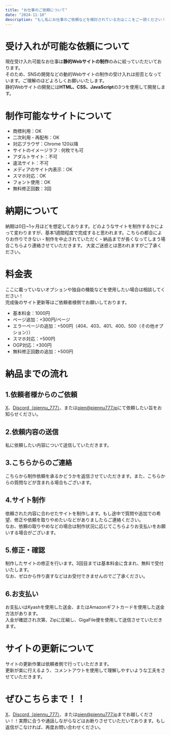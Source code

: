 ```yaml
---
title: "お仕事のご依頼について"
date: "2024-11-10"
description: "もし私にお仕事のご依頼などを検討されている方はここをご一読ください！静的ウェブページのみ受け入れます！"
---
```


# 受け入れが可能な依頼について
現在受け入れ可能なお仕事は**静的Webサイトの制作**のみに絞っていただいております。  
そのため、SNSの開発などの動的Webサイトの制作の受け入れは拒否となっています。ご理解のほどよろしくお願いいたします。  
静的Webサイトの開発には**HTML、CSS、JavaScript**の3つを使用して開発します。

# 制作可能なサイトについて
- 商標利用：OK
- 二次利用・再配布：OK
- 対応ブラウザ：Chrome 120以降
- サイトのイメージラフ : 何枚でも可
- アダルトサイト：不可
- 違法サイト：不可
- メディアのサイト内表示：OK
- スマホ対応：OK
- フォント使用：OK
- 無料修正回数：3回

# 納期について
納期は0日~1ヶ月ほどを想定しております。どのようなサイトを制作するかによって変わりますが、基本1週間程度で完成すると思われます。こちらの都合によりお作りできない・制作を中止されていただく・納品までが長くなってしまう場合こちらより連絡させていただきます。
大変ご迷惑とは思われますがご了承ください。

# 料金表
ここに載っていないオプションや独自の機能などを使用したい場合は相談してください！  
完成後のサイト更新等はご依頼者様側でお願いしております。
- 基本料金：1000円
- ページ追加：+300円/ページ
- エラーページの追加：+500円（404、403、401、400、500（その他オプション））
- スマホ対応：+500円
- OGP対応：+300円
- 無料修正回数の追加：+500円

# 納品までの流れ
## 1.依頼者様からのご依頼
[X](https://x.com/piennu_777)、[Discord（piennu_777）](https://discord.com/users/851357394976899116)、または[pien@piennu777.jp](mailto:pien@piennu777.jp)にて依頼したい旨をお知らせください。

## 2.依頼内容の送信
私に依頼したい内容について送信していただきます。

## 3.こちらからのご連絡
こちらから制作依頼を承るかどうかを返信させていただきます。また、こちらからの質問などが含まれる場合もございます。

## 4.サイト制作
依頼された内容に合わせたサイトを制作します。もし途中で質問や追加での希望、修正や依頼を取りやめたいなどがありましたらご連絡ください。  
なお、依頼の取りやめなどの場合は制作状況に応じてこちらよりお支払いをお願いする場合がございます。

## 5.修正・確認
制作したサイトの修正を行います。3回目までは基本料金に含まれ、無料で受付いたします。  
なお、ゼロから作り直すなどはお受付できませんのでご了承ください。

## 6.お支払い
お支払いはKyashを使用した送金、またはAmazonギフトカードを使用した送金方法があります。  
入金が確認され次第、Zipに圧縮し、GigaFile便を使用して送信させていただきます。

# サイトの更新について
サイトの更新作業は依頼者側で行っていただきます。  
更新が楽に行えるよう、コメントアウトを使用して理解しやすいような工夫をさせていただきます。

# ぜひこちらまで！！
[X](https://x.com/piennu_777)、[Discord（piennu_777）](https://discord.com/users/851357394976899116)、または[pien@piennu777.jp](mailto:pien@piennu777.jp)までお越しください！！実際に合うや通話しながらなどはお断りさせていただいております。もし返信がこなければ、再度お問い合わせください。